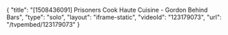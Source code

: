 {
    "title": "[1508436091] Prisoners Cook Haute Cuisine - Gordon Behind Bars",
    "type": "solo",
    "layout": "iframe-static",
    "videoId": "123179073",
    "url": "\/tvpembed\/123179073"
}